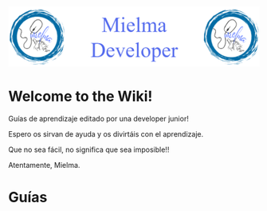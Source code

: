 ![Logo_Mielma_Developer](image/Logo_Mielma_Developer.png)

# Welcome to the      Wiki!

Guías de aprendizaje editado por una developer junior!

Espero os sirvan de ayuda y os divirtáis con el aprendizaje.

Que no sea fácil, no significa que sea imposible!!

Atentamente, Mielma.

# Guías 

